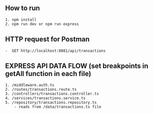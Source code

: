 ## How to run
    1. npm install
    2. npm run dev or npm run express 

## HTTP request for Postman
    -  GET http://localhost:8081/api/transactions


## EXPRESS API DATA FLOW (set breakpoints in getAll function in each file)
    1. /middleware.auth.ts
    2. /routes/transactions.route.ts
    3. /controllers/transactions.controller.ts
    4. /services/transactions.service.ts
    5. /repository/transactions.repository.ts
        - reads from /data/transactions.ts file